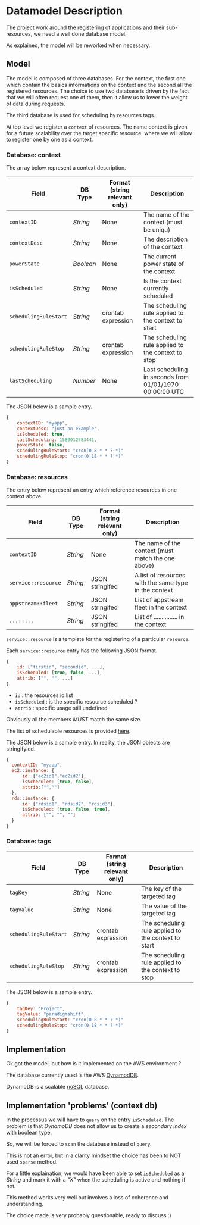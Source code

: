 # Datamodel Description

The project work around the registering of applications and their sub-resources, we need a well done database model.

As explained, the model will be reworked when necessary.

## Model

The model is composed of three databases. For the context, the first one which contain the basics informations on the context and the second all the registered resources.
The choice to use two database is driven by the fact that we will often request one of them, then it allow us to lower the weight of data during requests.

The third database is used for scheduling by resources tags.

At top level we register a `context` of resources. The name context is given for a future scalability over the target specific resource, where we will allow to register one by one as a context.

### Database: context

The array below represent a context description.

| Field                    | DB Type             | Format (string relevant only)    | Description                                                     |
|--------------------------|---------------------|----------------------------------|-----------------------------------------------------------------|
| `contextID`              | _String_            | None                             | The name of the context (must be uniqu)                          |
| `contextDesc`            | _String_            | None                             | The description of the context                                  |
| `powerState`             | _Boolean_           | None                             | The current power state of the context                          |
| `isScheduled`            | _String_            | None                             | Is the context currently scheduled                              |
| `schedulingRuleStart`    | _String_            | crontab expression               | The scheduling rule applied to the context to start             |
| `schedulingRuleStop`     | _String_            | crontab expression               | The scheduling rule applied to the context to stop              |
| `lastScheduling`         | _Number_            | None                             | Last scheduling in seconds from  01/01/1970 00:00:00 UTC        |

The JSON below is a sample entry.

```javascript
{
    contextID: "myapp",
    contextDesc: "just an example",
    isScheduled: true,
    lastScheduling: 1589012783441,
    powerState: false,
    schedulingRuleStart: "cron(0 8 * * ? *)"
    schedulingRuleStop: "cron(0 18 * * ? *)"
}
```

### Database: resources

The entry below represent an entry which reference resources in one context above.

| Field                    | DB Type             | Format (string relevant only)    | Description                                                  |
|--------------------------|---------------------|----------------------------------|--------------------------------------------------------------|
| `contextID`              | _String_            | None                             | The name of the context (must match the one above)           |
| `service::resource`      | _String_            | JSON stringifed                  | A list of resources with the same type in the context        |
| `appstream::fleet`       | _String_            | JSON stringifed                  | List of appstream fleet in the context                       |
| `...::...`               | _String_            | JSON stringifed                  | List of ............... in the context                       |

`service::resource` is a template for the registering of a particular `resource`.

Each `service::resource` entry has the following JSON format.

```javascript
{
    id: ["firstid", "secondid", ...],
    isScheduled: [true, false, ...],
    attrib: ["", "", ...]
}
```

  * `id` : the resources id list
  * `isScheduled` : is the specific resource scheduled ?
  * `attrib` : specific usage still undefined

Obviously all the members *MUST* match the same size.

The list of schedulable resources is provided [here](../resources.md).

The JSON below is a sample entry. In reality, the JSON objects are stringifyied.

```javascript
{
  contextID: "myapp",
  ec2::instance: {
      id: ["ec2id1","ec2id2"],
      isScheduled: [true, false],
      attrib:["",""]
  },
  rds::instance: {
      id: ["rdsid1", "rdsid2", "rdsid3"],
      isScheduled: [true, false, true],
      attrib: ["", "", ""]
  }
}
```

### Database: tags

| Field                    | DB Type             | Format (string relevant only)    | Description                                                  |
|--------------------------|---------------------|----------------------------------|--------------------------------------------------------------|
| `tagKey`                 | _String_            | None                             | The key of the targeted tag                                  |
| `tagValue`               | _String_            | None                             | The value of the targeted tag                                |
| `schedulingRuleStart`    | _String_            | crontab expression               | The scheduling rule applied to the context to start          |
| `schedulingRuleStop`     | _String_            | crontab expression               | The scheduling rule applied to the context to stop           |

The JSON below is a sample entry.

```javascript
{
    tagKey: "Project",
    tagValue: "paradigmshift",
    schedulingRuleStart: "cron(0 8 * * ? *)"
    schedulingRuleStop: "cron(0 18 * * ? *)"
}
```


## Implementation

Ok got the model, but how is it implemented on the AWS environment ?

The database currently used is the AWS [DynamodDB](https://docs.aws.amazon.com/amazondynamodb/latest/developerguide/Introduction.html).

DynamoDB is a scalable [noSQL](https://en.wikipedia.org/wiki/NoSQL) database.

## Implementation 'problems' (context db)

In the processus we will have to `query` on the entry `isScheduled`.
The problem is that *DynamoDB* does not allow us to create a *secondary index* with boolean type.

So, we will be forced to `scan` the database instead of `query`.

This is not an error, but in a clarity mindset the choice has been to NOT used `sparse` method.

For a little explaination, we would have been able to set `isScheduled` as a _String_ and mark it with a *"X"* when the scheduling is active and nothing if not.

This method works very well but involves a loss of coherence and understanding.

The choice made is very probably questionable, ready to discuss :)